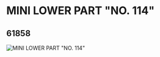 # MINI LOWER PART  "NO. 114"
## 61858
![MINI LOWER PART  "NO. 114"](https://lc-www-live-s.legocdn.com/media/bricks/5/2/4519928.jpg)